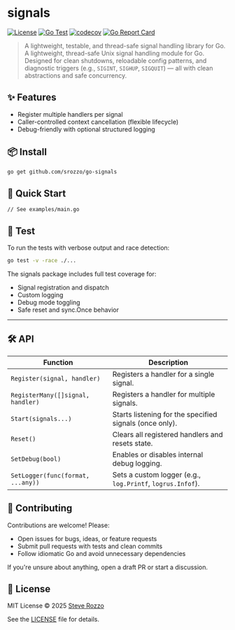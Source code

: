 # signals

[![License](https://img.shields.io/github/license/srozzo/go-signals?style=flat)](https://github.com/srozzo/go-signals/blob/main/LICENSE)
[![Go Test](https://img.shields.io/github/actions/workflow/status/srozzo/go-signals/test.yml?branch=main)](https://github.com/srozzo/go-signals/actions/workflows/test.yml)
[![codecov](https://codecov.io/gh/srozzo/go-signals/branch/main/graph/badge.svg)](https://codecov.io/gh/srozzo/go-signals)
[![Go Report Card](https://goreportcard.com/badge/github.com/srozzo/go-signals)](https://goreportcard.com/report/github.com/srozzo/go-signals)


> A lightweight, testable, and thread-safe signal handling library for Go.
A lightweight, thread-safe Unix signal handling module for Go. Designed for clean shutdowns, reloadable config patterns, and diagnostic triggers (e.g., `SIGINT`, `SIGHUP`, `SIGQUIT`) — all with clean abstractions and safe concurrency.

## ✨ Features

- Register multiple handlers per signal
- Caller-controlled context cancellation (flexible lifecycle)
- Debug-friendly with optional structured logging

## 📦 Install

```bash
go get github.com/srozzo/go-signals
```

## 🚀 Quick Start
```golang 
// See examples/main.go
```

## 🧪 Test

To run the tests with verbose output and race detection:

```bash
go test -v -race ./...
```
The signals package includes full test coverage for:
* Signal registration and dispatch
* Custom logging
* Debug mode toggling 
* Safe reset and sync.Once behavior

---

## 🛠️ API

| Function                          | Description                                                  |
|----------------------------------|--------------------------------------------------------------|
| `Register(signal, handler)`      | Registers a handler for a single signal.                    |
| `RegisterMany([]signal, handler)`| Registers a handler for multiple signals.                   |
| `Start(signals...)`              | Starts listening for the specified signals (once only).     |
| `Reset()`                        | Clears all registered handlers and resets state.            |
| `SetDebug(bool)`                 | Enables or disables internal debug logging.                 |
| `SetLogger(func(format, ...any))`| Sets a custom logger (e.g., `log.Printf`, `logrus.Infof`).  |

## 🧱 Contributing

Contributions are welcome! Please:

- Open issues for bugs, ideas, or feature requests
- Submit pull requests with tests and clean commits
- Follow idiomatic Go and avoid unnecessary dependencies

If you're unsure about anything, open a draft PR or start a discussion.

## 📄 License

MIT License © 2025 [Steve Rozzo](https://github.com/srozzo)

See the [LICENSE](LICENSE) file for details.